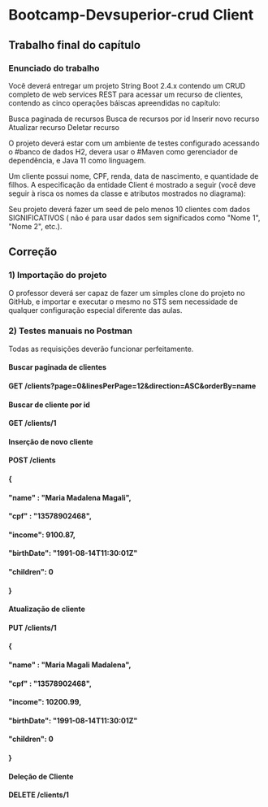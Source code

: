 # Bootcamp-Devsuperior-crud Client

## Trabalho final do capítulo

### Enunciado do trabalho

Você deverá entregar um projeto String Boot 2.4.x contendo um CRUD completo de web services REST para acessar um recurso de clientes, contendo as cinco operações báiscas apreendidas no capítulo:

Busca paginada de recursos
Busca de recursos por id
Inserir novo recurso
Atualizar recurso
Deletar recurso

O projeto deverá estar com um ambiente de testes configurado acessando o #banco de dados H2, devera usar o #Maven como gerenciador de dependência, e Java 11 como linguagem.

Um cliente possui nome, CPF, renda, data de nascimento, e quantidade de filhos. A especificação da entidade Client é mostrado a seguir (você deve seguir à risca os nomes da classe e atributos mostrados no diagrama):

<Imagem>
  
  Seu projeto deverá fazer um seed de pelo menos 10 clientes com dados SIGNIFICATIVOS ( não é para usar dados sem significados como "Nome 1", "Nome 2", etc.).
  
  ## Correção
  
### 1) Importação do projeto

O professor deverá ser capaz de fazer um simples clone do projeto no GitHub, e importar e executar o mesmo no STS sem necessidade de qualquer configuração especial diferente das aulas.

### 2) Testes manuais no Postman

Todas as requisições deverão funcionar perfeitamente.

#### Buscar paginada de clientes

#### GET /clients?page=0&linesPerPage=12&direction=ASC&orderBy=name

#### Buscar de cliente por id

#### GET /clients/1

#### Inserção de novo cliente

#### POST /clients
#### {
####         "name" : "Maria Madalena Magali",
####         "cpf"  : "13578902468",
####         "income": 9100.87,
####         "birthDate": "1991-08-14T11:30:01Z"
####         "children": 0
#### }

#### Atualização de cliente

#### PUT /clients/1
#### {
####         "name" : "Maria Magali Madalena",
####         "cpf"  : "13578902468",
####         "income": 10200.99,
####         "birthDate": "1991-08-14T11:30:01Z"
####         "children": 0
#### }

#### Deleção de Cliente

#### DELETE /clients/1

